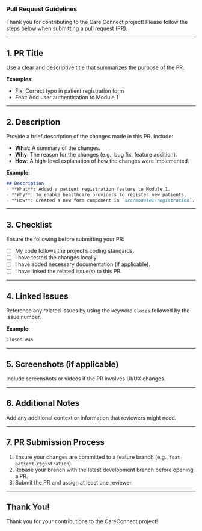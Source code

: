 ### **Pull Request Guidelines**  
Thank you for contributing to the Care Connect project! Please follow the steps below when submitting a pull request (PR).  

---

## **1. PR Title**  
Use a clear and descriptive title that summarizes the purpose of the PR.  

**Examples**:  
- Fix: Correct typo in patient registration form  
- Feat: Add user authentication to Module 1  

---

## **2. Description**  
Provide a brief description of the changes made in this PR. Include:  
- **What**: A summary of the changes.  
- **Why**: The reason for the changes (e.g., bug fix, feature addition).  
- **How**: A high-level explanation of how the changes were implemented.  

**Example**:  
```markdown
## Description  
- **What**: Added a patient registration feature to Module 1.  
- **Why**: To enable healthcare providers to register new patients.  
- **How**: Created a new form component in `src/module1/registration`.  
```  

---

## **3. Checklist**  
Ensure the following before submitting your PR:  

- [ ] My code follows the project’s coding standards.  
- [ ] I have tested the changes locally.  
- [ ] I have added necessary documentation (if applicable).  
- [ ] I have linked the related issue(s) to this PR.  

---

## **4. Linked Issues**  
Reference any related issues by using the keyword `Closes` followed by the issue number.  

**Example**:  
```markdown
Closes #45  
```  

---

## **5. Screenshots (if applicable)**  
Include screenshots or videos if the PR involves UI/UX changes.  

---

## **6. Additional Notes**  
Add any additional context or information that reviewers might need.  

---

## **7. PR Submission Process**  
1. Ensure your changes are committed to a feature branch (e.g., `feat-patient-registration`).  
2. Rebase your branch with the latest development branch before opening a PR.  
3. Submit the PR and assign at least one reviewer.  

---

## **Thank You!**  
Thank you for your contributions to the CareConnect project!  
